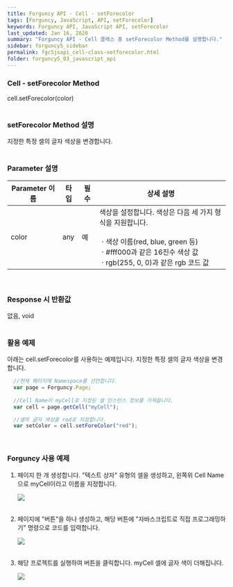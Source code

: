 ```yaml
---
title: Forguncy API - Cell - setForecolor
tags: [Forguncy, JavaScript, API, setForecolor]
keywords: Forguncy API, JavaScript API, setForecolor
last_updated: Jan 16, 2020
summary: "Forguncy API - Cell 클래스 중 setForecolor Method를 설명합니다."
sidebar: forguncy5_sidebar
permalink: fgc5jsapi_cell-class-setforecolor.html
folder: forguncy5_03_javascript_api
---
```


### Cell - setForecolor Method
cell.setForecolor(color)
<br /><br />

### setForecolor Method 설명
지정한 특정 셀의 글자 색상을 변경합니다.
<br /><br />

### Parameter 설명

| Parameter 이름 | 타입 | 필수 | 상세 설명 |
| --- | --- | --- | --- |
| color | any | 예 | 색상을 설정합니다. 색상은 다음 세 가지 형식을 지원합니다. <br /><br />ㆍ색상 이름(red, blue, green 등)<br />ㆍ#fff000과 같은 16진수 색상 값<br />ㆍrgb(255, 0, 0)과 같은 rgb 코드 값 |

<br />

### Response 시 반환값
없음, void
<br /><br />

### 활용 예제
아래는 cell.setForecolor를 사용하는 예제입니다. 지정한 특정 셀의 글자 색상을 변경합니다.
<br />

~~~javascript
  //현재 페이지에 Namespace를 선언합니다.
  var page = Forguncy.Page;
  
  //Cell Name이 myCell로 지정된 셀 인스턴스 정보를 가져옵니다.
  var cell = page.getCell("myCell");

  //셀의 글자 색상을 red로 지정합니다.
  var setColor = cell.setForeColor("red");
~~~

<br />

### Forguncy 사용 예제

1. 페이지 한 개 생성합니다. "텍스트 상자" 유형의 셀을 생성하고, 왼쪽위 Cell Name으로 myCell이라고 이름을 지정합니다.

    ![]({{site.url}}/images/forguncy5/ex-ss_cell-setforecolor01.png)
    <br /><br />

2. 페이지에 "버튼"을 하나 생성하고, 해당 버튼에 "자바스크립트로 직접 프로그래밍하기" 명령으로 코드를 입력합니다.

    ![]({{site.url}}/images/forguncy5/ex-ss_cell-setforecolor02.png)
    <br /><br />

3. 해당 프로젝트를 실행하여 버튼을 클릭합니다. myCell 셀에 글자 색이 더해집니다.

    ![]({{site.url}}/images/forguncy5/ex-ss_cell-setforecolor03.gif)

<br /><br />
